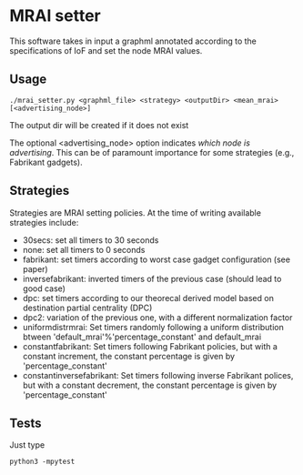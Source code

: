 # MRAI setter

This software takes in input a graphml annotated according to the specifications of IoF and set the node MRAI values.

## Usage

```
./mrai_setter.py <graphml_file> <strategy> <outputDir> <mean_mrai> [<advertising_node>]
```

The output dir will be created if it does not exist

The optional <advertising_node> option indicates *which node is advertising*.
This can be of paramount importance for some strategies (e.g., Fabrikant gadgets).

## Strategies

Strategies are MRAI setting policies.
At the time of writing available strategies include:
  * 30secs: set all timers to 30 seconds
  * none: set all timers to 0 seconds
  * fabrikant: set timers according to worst case gadget configuration (see paper)
  * inversefabrikant: inverted timers of the previous case (should lead to good case)
  * dpc: set timers according to our theorecal derived model based on destination partial centrality (DPC)
  * dpc2: variation of the previous one, with a different normalization factor
  * uniformdistrmrai: Set timers randomly following a uniform distribution btween 'default_mrai'%'percentage_constant' and default_mrai
  * constantfabrikant: Set timers following Fabrikant policies, but with a constant increment, the constant percentage is given by 'percentage_constant'
  * constantinversefabrikant: Set timers following inverse Fabrikant polices, but with a constant decrement, the constant percentage is given by 'percentage_constant'

## Tests

Just type
```
python3 -mpytest
```

